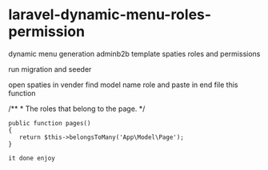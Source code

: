 # laravel-dynamic-menu-roles-permission
dynamic menu generation adminb2b template spaties roles and permissions

run migration and seeder

open spaties in vender find model name role and paste in end file this function

 /**
     * The roles that belong to the page.
     */
     
     
    public function pages()
    {
       return $this->belongsToMany('App\Model\Page');
    }
    
    it done enjoy
    
    
